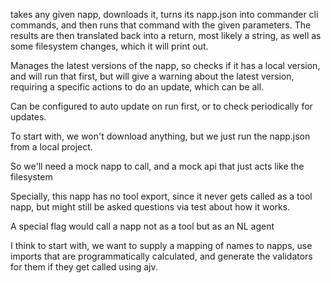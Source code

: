 takes any given napp, downloads it, turns its napp.json into commander cli
commands, and then runs that command with the given parameters. The results are
then translated back into a return, most likely a string, as well as some
filesystem changes, which it will print out.

Manages the latest versions of the napp, so checks if it has a local version,
and will run that first, but will give a warning about the latest version,
requiring a specific actions to do an update, which can be all.

Can be configured to auto update on run first, or to check periodically for
updates.

To start with, we won't download anything, but we just run the napp.json from a
local project.

So we'll need a mock napp to call, and a mock api that just acts like the
filesystem

Specially, this napp has no tool export, since it never gets called as a tool
napp, but might still be asked questions via test about how it works.

A special flag would call a napp not as a tool but as an NL agent

I think to start with, we want to supply a mapping of names to napps, use
imports that are programmatically calculated, and generate the validators for
them if they get called using ajv.
